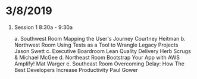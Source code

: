 # 3/8/2019



1. Session 1 8:30a - 9:30a

   a. Southwest Room Mapping the User's Journey Courtney Heitman
   b. Northwest Room Using Tests as a Tool to Wrangle Legacy Projects Jason Swett
   c. Executive Boardroom Lean Quality Delivery Herb Scrugs & Michael McGee 
   d. Northeast Room Bootstrap Your App with AWS Amplify!  Mat Warger
   e. Southeast Room Overcoming Delay: How The Best Developers Increase Productivity Paul Gower


